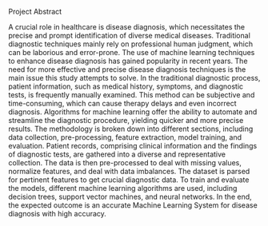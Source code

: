 Project Abstract

A crucial role in healthcare is disease diagnosis, which necessitates the precise and prompt identification of diverse medical diseases. Traditional diagnostic techniques mainly rely on professional human judgment, which can be laborious and error-prone. The use of machine learning techniques to enhance disease diagnosis has gained popularity in recent years. The need for more effective and precise disease diagnosis techniques is the main issue this study attempts to solve. In the traditional diagnostic process, patient information, such as medical history, symptoms, and diagnostic tests, is frequently manually examined. This method can be subjective and time-consuming, which can cause therapy delays and even incorrect diagnosis. Algorithms for machine learning offer the ability to automate and streamline the diagnostic procedure, yielding quicker and more precise results. The methodology is broken down into different sections, including data collection, pre-processing, feature extraction, model training, and evaluation. Patient records, comprising clinical information and the findings of diagnostic tests, are gathered into a diverse and representative collection. The data is then pre-processed to deal with missing values, normalize features, and deal with data imbalances. The dataset is parsed for pertinent features to get crucial diagnostic data. To train and evaluate the models, different machine learning algorithms are used, including decision trees, support vector machines, and neural networks. In the end, the expected outcome is an accurate Machine Learning System for disease diagnosis with high accuracy.